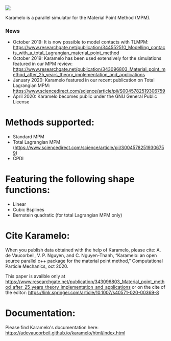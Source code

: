 <img src="https://github.com/adevaucorbeil/karamelo/blob/master/logo.svg">

Karamelo is a parallel simulator for the Material Point Method (MPM).


### News
- October 2019: It is now possible to model contacts with TLMPM: https://www.researchgate.net/publication/344552510_Modelling_contacts_with_a_total_Lagrangian_material_point_method
- October 2019: Karamelo has been used extensively for the simulations featured in our MPM review: https://www.researchgate.net/publication/343096803_Material_point_method_after_25_years_theory_implementation_and_applications
- January 2020: Karamelo featured in our recent publication on Total Lagrangian MPM: https://www.sciencedirect.com/science/article/pii/S0045782519306759
- April 2020: Karamelo becomes public under the GNU General Public License

# Methods supported:
- Standard MPM
- Total Lagrangian MPM (https://www.sciencedirect.com/science/article/pii/S0045782519306759)
- CPDI

# Featuring the following shape functions:
- Linear
- Cubic Bsplines
- Bernstein quadratic (for total Lagrangian MPM only)

# Cite Karamelo:
When you publish data obtained with the help of Karamelo, please cite: A. de Vaucorbeil, V. P. Nguyen, and C. Nguyen-Thanh, “Karamelo: an open source parallel c++ package for the material point method,” Computational Particle Mechanics, oct 2020.

This paper is availble only at https://www.researchgate.net/publication/343096803_Material_point_method_after_25_years_theory_implementation_and_applications or on the cite of the editor: https://link.springer.com/article/10.1007/s40571-020-00369-8

# Documentation:
Please find Karamelo's documentation here:  https://adevaucorbeil.github.io/karamelo/html/index.html
